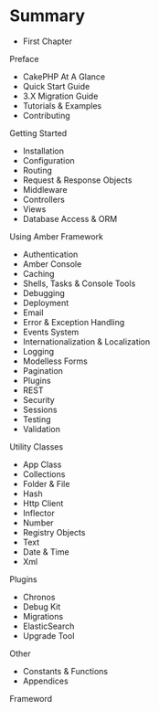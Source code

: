 # Summary

* First Chapter

Preface

* CakePHP At A Glance
* Quick Start Guide
* 3.X Migration Guide
* Tutorials & Examples
* Contributing

Getting Started

* Installation
* Configuration
* Routing
* Request & Response Objects
* Middleware
* Controllers
* Views
* Database Access & ORM

Using Amber Framework

* Authentication
* Amber Console
* Caching
* Shells, Tasks & Console Tools
* Debugging
* Deployment
* Email
* Error & Exception Handling
* Events System
* Internationalization & Localization
* Logging
* Modelless Forms
* Pagination
* Plugins
* REST
* Security
* Sessions
* Testing
* Validation

Utility Classes

* App Class
* Collections
* Folder & File
* Hash
* Http Client
* Inflector
* Number
* Registry Objects
* Text
* Date & Time
* Xml

Plugins

* Chronos
* Debug Kit
* Migrations
* ElasticSearch
* Upgrade Tool

Other

* Constants & Functions
* Appendices

 Frameword

